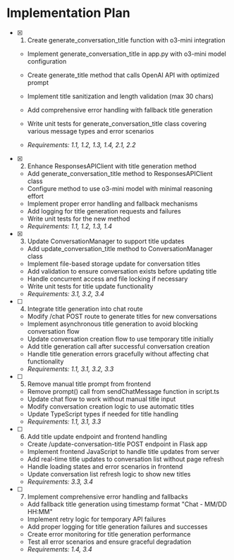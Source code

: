# Implementation Plan

- [x] 1. Create generate_conversation_title function with o3-mini integration



  - Implement generate_conversation_title in app.py with o3-mini model configuration
  - Create generate_title method that calls OpenAI API with optimized prompt
  - Implement title sanitization and length validation (max 30 chars)
  - Add comprehensive error handling with fallback title generation
  - Write unit tests for generate_conversation_title class covering various message types and error scenarios



  - _Requirements: 1.1, 1.2, 1.3, 1.4, 2.1, 2.2_

- [x] 2. Enhance ResponsesAPIClient with title generation method

  - Add generate_conversation_title method to ResponsesAPIClient class
  - Configure method to use o3-mini model with minimal reasoning effort
  - Implement proper error handling and fallback mechanisms
  - Add logging for title generation requests and failures
  - Write unit tests for the new method
  - _Requirements: 1.1, 1.2, 1.3, 1.4_

- [x] 3. Update ConversationManager to support title updates



  - Add update_conversation_title method to ConversationManager class
  - Implement file-based storage update for conversation titles
  - Add validation to ensure conversation exists before updating title
  - Handle concurrent access and file locking if necessary
  - Write unit tests for title update functionality
  - _Requirements: 3.1, 3.2, 3.4_




- [ ] 4. Integrate title generation into chat route
  - Modify /chat POST route to generate titles for new conversations
  - Implement asynchronous title generation to avoid blocking conversation flow
  - Update conversation creation flow to use temporary title initially
  - Add title generation call after successful conversation creation
  - Handle title generation errors gracefully without affecting chat functionality
  - _Requirements: 1.1, 3.1, 3.2, 3.3_

- [ ] 5. Remove manual title prompt from frontend
  - Remove prompt() call from sendChatMessage function in script.ts
  - Update chat flow to work without manual title input
  - Modify conversation creation logic to use automatic titles
  - Update TypeScript types if needed for title handling
  - _Requirements: 1.1, 3.1, 3.3_

- [ ] 6. Add title update endpoint and frontend handling
  - Create /update-conversation-title POST endpoint in Flask app
  - Implement frontend JavaScript to handle title updates from server
  - Add real-time title updates to conversation list without page refresh
  - Handle loading states and error scenarios in frontend
  - Update conversation list refresh logic to show new titles
  - _Requirements: 3.3, 3.4_

- [ ] 7. Implement comprehensive error handling and fallbacks
  - Add fallback title generation using timestamp format "Chat - MM/DD HH:MM"
  - Implement retry logic for temporary API failures
  - Add proper logging for title generation failures and successes
  - Create error monitoring for title generation performance
  - Test all error scenarios and ensure graceful degradation
  - _Requirements: 1.4, 3.4_